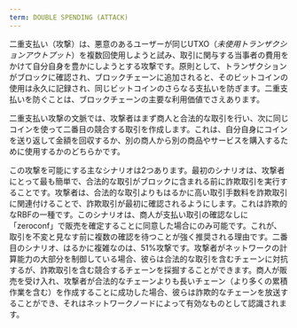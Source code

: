 ```yaml
---
term: DOUBLE SPENDING (ATTACK)
---
```


二重支払い（攻撃）は、悪意のあるユーザーが同じUTXO（*未使用トランザクションアウトプット*）を複数回使用しようと試み、取引に関与する当事者の費用をかけて自分自身を豊かにしようとする攻撃です。原則として、トランザクションがブロックに確認され、ブロックチェーンに追加されると、そのビットコインの使用は永久に記録され、同じビットコインのさらなる支払いを防ぎます。二重支払いを防ぐことは、ブロックチェーンの主要な利用価値でさえあります。

二重支払い攻撃の文脈では、攻撃者はまず商人と合法的な取引を行い、次に同じコインを使って二番目の競合する取引を作成します。これは、自分自身にコインを送り返して金額を回収するか、別の商人から別の商品やサービスを購入するために使用するかのどちらかです。

この攻撃を可能にする主なシナリオは2つあります。最初のシナリオは、攻撃者にとって最も簡単で、合法的な取引がブロックに含まれる前に詐欺取引を実行することです。攻撃者は、合法的な取引よりもはるかに高い取引手数料を詐欺取引に関連付けることで、詐欺取引が最初に確認されるようにします。これは詐欺的なRBFの一種です。このシナリオは、商人が支払い取引の確認なしに「zeroconf」で販売を確定することに同意した場合にのみ可能です。これが、取引を不変と見なす前に複数の確認を待つことが強く推奨される理由です。二番目のシナリオ、はるかに複雑なのは、51%攻撃です。攻撃者がネットワークの計算能力の大部分を制御している場合、彼らは合法的な取引を含むチェーンに対抗するが、詐欺取引を含む競合するチェーンを採掘することができます。商人が販売を受け入れ、攻撃者が合法的なチェーンよりも長いチェーン（より多くの累積作業を含む）を作成することに成功した場合、彼らは詐欺的なチェーンを放送することができ、それはネットワークノードによって有効なものとして認識されます。